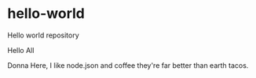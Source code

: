 # hello-world
Hello world repository

Hello All

Donna Here, I like node.json and coffee they're
far better than earth tacos.
